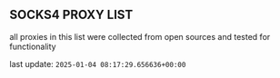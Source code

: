 ## SOCKS4 PROXY LIST

all proxies in this list were collected from open sources and tested for functionality

last update: `2025-01-04 08:17:29.656636+00:00`